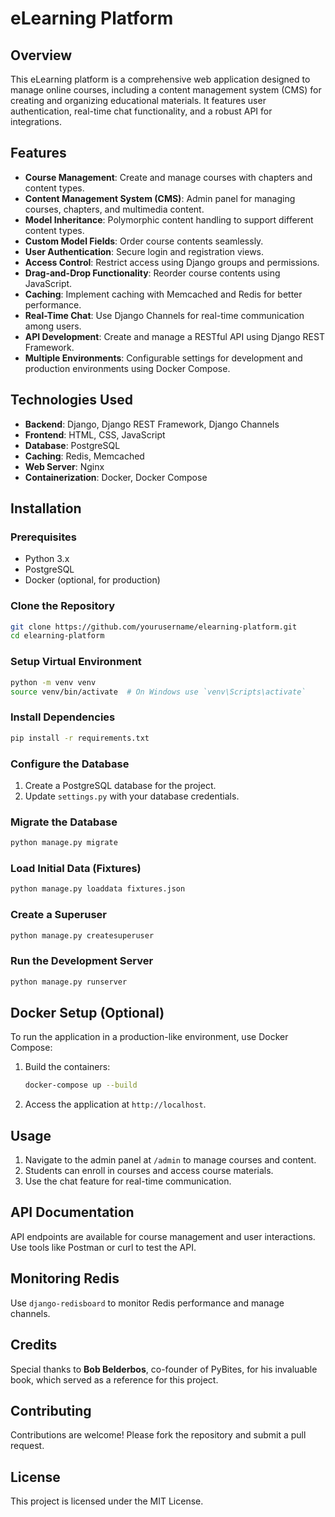 # eLearning Platform

## Overview

This eLearning platform is a comprehensive web application designed to manage online courses, including a content management system (CMS) for creating and organizing educational materials. It features user authentication, real-time chat functionality, and a robust API for integrations.

## Features

- **Course Management**: Create and manage courses with chapters and content types.
- **Content Management System (CMS)**: Admin panel for managing courses, chapters, and multimedia content.
- **Model Inheritance**: Polymorphic content handling to support different content types.
- **Custom Model Fields**: Order course contents seamlessly.
- **User Authentication**: Secure login and registration views.
- **Access Control**: Restrict access using Django groups and permissions.
- **Drag-and-Drop Functionality**: Reorder course contents using JavaScript.
- **Caching**: Implement caching with Memcached and Redis for better performance.
- **Real-Time Chat**: Use Django Channels for real-time communication among users.
- **API Development**: Create and manage a RESTful API using Django REST Framework.
- **Multiple Environments**: Configurable settings for development and production environments using Docker Compose.

## Technologies Used

- **Backend**: Django, Django REST Framework, Django Channels
- **Frontend**: HTML, CSS, JavaScript
- **Database**: PostgreSQL
- **Caching**: Redis, Memcached
- **Web Server**: Nginx
- **Containerization**: Docker, Docker Compose

## Installation

### Prerequisites

- Python 3.x
- PostgreSQL
- Docker (optional, for production)

### Clone the Repository

```bash
git clone https://github.com/yourusername/elearning-platform.git
cd elearning-platform
```
### Setup Virtual Environment
```bash
python -m venv venv
source venv/bin/activate  # On Windows use `venv\Scripts\activate`
```

### Install Dependencies

```bash
pip install -r requirements.txt
```

### Configure the Database

1. Create a PostgreSQL database for the project.
2. Update `settings.py` with your database credentials.

### Migrate the Database

```bash
python manage.py migrate
```

### Load Initial Data (Fixtures)

```bash
python manage.py loaddata fixtures.json
```

### Create a Superuser

```bash
python manage.py createsuperuser
```

### Run the Development Server

```bash
python manage.py runserver
```

## Docker Setup (Optional)

To run the application in a production-like environment, use Docker Compose:

1. Build the containers:

   ```bash
   docker-compose up --build
   ```

2. Access the application at `http://localhost`.

## Usage

1. Navigate to the admin panel at `/admin` to manage courses and content.
2. Students can enroll in courses and access course materials.
3. Use the chat feature for real-time communication.

## API Documentation

API endpoints are available for course management and user interactions. Use tools like Postman or curl to test the API.

## Monitoring Redis

Use `django-redisboard` to monitor Redis performance and manage channels.

## Credits

Special thanks to **Bob Belderbos**, co-founder of PyBites, for his invaluable book, which served as a reference for this project.

## Contributing

Contributions are welcome! Please fork the repository and submit a pull request.

## License

This project is licensed under the MIT License.
